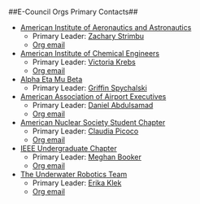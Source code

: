 ##E-Council Orgs Primary Contacts##

- [American Institute of Aeronautics and Astronautics](https://activities.osu.edu/involvement/student_organizations/find_a_student_org/?i=451)
	- Primary Leader: [Zachary Strimbu](mailto:strimbu.3@osu.edu)
	- [Org email](mailto:osuaiaa@gmail.com)
- [American Institute of Chemical Engineers](https://activities.osu.edu/involvement/student_organizations/find_a_student_org/?i=1340)
	- Primary Leader: [Victoria Krebs](mailto:krebs.93@osu.edu)
	- [Org email](mailto:aicheohiostate@gmail.com)
- [Alpha Eta Mu Beta](https://activities.osu.edu/involvement/student_organizations/find_a_student_org/?i=5007)
	- Primary Leader: [Griffin Spychalski](mailto:spychalski.7@osu.edu)
- [American Association of Airport Executives](https://activities.osu.edu/involvement/student_organizations/find_a_student_org/?i=3750)
	- Primary Leader: [Daniel Abdulsamad](mailto:abdulsamad.2@osu.edu)
	- [Org email](aaaeosu@gmail.com)
- [American Nuclear Society Student Chapter](https://activities.osu.edu/involvement/student_organizations/find_a_student_org/?i=1406)
	- Primary Leader: [Claudia Picoco](mailto:picoco.1@osu.edu)
	- [Org email](ansstudentchapter@gmail.com)
- [IEEE Undergraduate Chapter](https://activities.osu.edu/involvement/student_organizations/find_a_student_org/?i=826)
	- Primary Leader: [Meghan Booker](mailto:booker.130@osu.edu)
	- [Org email](ieee@osu.edu)
- [The Underwater Robotics Team](https://activities.osu.edu/involvement/student_organizations/find_a_student_org/?i=4334)
	- Primary Leader: [Erika Klek](mailto:klek.4@osu.edu)
	- [Org email](osu.uwrt@gmail.com)
